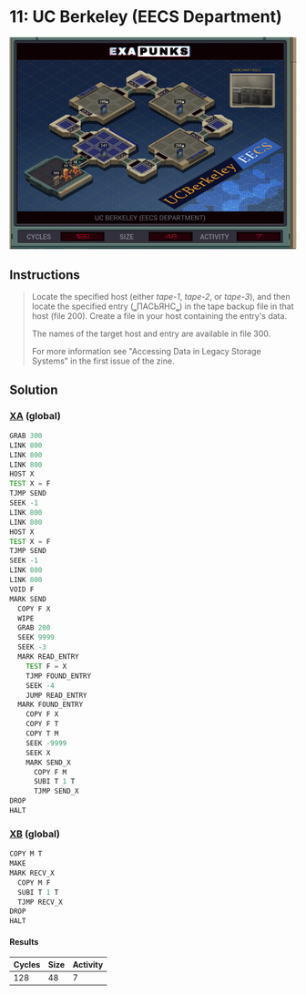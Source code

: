 # 11: UC Berkeley (EECS Department)

<div align="center"><img src="EXAPUNKS - UC Berkeley (128, 48, 7, 2024-06-23-16-38-02).gif" /></div>

## Instructions
> ﻿Locate the specified host (either *tape-1*, *tape-2*, or *tape-3*), and then locate the specified entry (‗ПАСЬЯНС‗) in the tape backup file in that host (file 200). Create a file in your host containing the entry's data.
> 
> The names of the target host and entry are available in file 300.
> 
> For more information see "Accessing Data in Legacy Storage Systems" in the first issue of the zine.

## Solution

### [XA](XA.exa) (global)
```asm
GRAB 300
LINK 800
LINK 800
LINK 800
HOST X
TEST X = F
TJMP SEND
SEEK -1
LINK 800
LINK 800
HOST X
TEST X = F
TJMP SEND
SEEK -1
LINK 800
LINK 800
VOID F
MARK SEND
  COPY F X
  WIPE
  GRAB 200
  SEEK 9999
  SEEK -3
  MARK READ_ENTRY
    TEST F = X
    TJMP FOUND_ENTRY
    SEEK -4
    JUMP READ_ENTRY
  MARK FOUND_ENTRY
    COPY F X
    COPY F T
    COPY T M
    SEEK -9999
    SEEK X
    MARK SEND_X
      COPY F M
      SUBI T 1 T
      TJMP SEND_X
DROP
HALT
```

### [XB](XB.exa) (global)
```asm
COPY M T
MAKE
MARK RECV_X
  COPY M F
  SUBI T 1 T
  TJMP RECV_X
DROP
HALT
```

#### Results
| Cycles | Size | Activity |
|--------|------|----------|
| 128    | 48   | 7        |
